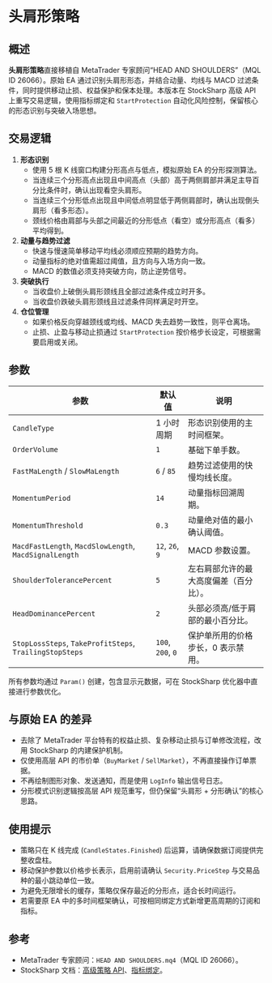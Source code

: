 # 头肩形策略

## 概述
**头肩形策略**直接移植自 MetaTrader 专家顾问“HEAD AND SHOULDERS”（MQL ID 26066）。原始 EA 通过识别头肩形形态，并结合动量、均线与 MACD 过滤条件，同时提供移动止损、权益保护和保本处理。本版本在 StockSharp 高级 API 上重写交易逻辑，使用指标绑定和 `StartProtection` 自动化风险控制，保留核心的形态识别与突破入场思想。

## 交易逻辑
1. **形态识别**
   - 使用 5 根 K 线窗口构建分形高点与低点，模拟原始 EA 的分形探测算法。
   - 当连续三个分形高点出现且中间高点（头部）高于两侧肩部并满足主导百分比条件时，确认出现看空头肩形。
   - 当连续三个分形低点出现且中间低点明显低于两侧肩部时，确认出现倒头肩形（看多形态）。
   - 颈线价格由肩部与头部之间最近的分形低点（看空）或分形高点（看多）平均得到。
2. **动量与趋势过滤**
   - 快速与慢速简单移动平均线必须顺应预期的趋势方向。
   - 动量指标的绝对值需超过阈值，且方向与入场方向一致。
   - MACD 的数值必须支持突破方向，防止逆势信号。
3. **突破执行**
   - 当收盘价上破倒头肩形颈线且全部过滤条件成立时开多。
   - 当收盘价跌破头肩形颈线且过滤条件同样满足时开空。
4. **仓位管理**
   - 如果价格反向穿越颈线或均线、MACD 失去趋势一致性，则平仓离场。
   - 止损、止盈与移动止损通过 `StartProtection` 按价格步长设定，可根据需要启用或关闭。

## 参数
| 参数 | 默认值 | 说明 |
|------|--------|------|
| `CandleType` | 1 小时周期 | 形态识别使用的主时间框架。 |
| `OrderVolume` | `1` | 基础下单手数。 |
| `FastMaLength` / `SlowMaLength` | `6` / `85` | 趋势过滤使用的快慢均线长度。 |
| `MomentumPeriod` | `14` | 动量指标回溯周期。 |
| `MomentumThreshold` | `0.3` | 动量绝对值的最小确认阈值。 |
| `MacdFastLength`, `MacdSlowLength`, `MacdSignalLength` | `12`, `26`, `9` | MACD 参数设置。 |
| `ShoulderTolerancePercent` | `5` | 左右肩部允许的最大高度偏差（百分比）。 |
| `HeadDominancePercent` | `2` | 头部必须高/低于肩部的最小百分比。 |
| `StopLossSteps`, `TakeProfitSteps`, `TrailingStopSteps` | `100`, `200`, `0` | 保护单所用的价格步长，0 表示禁用。 |

所有参数均通过 `Param()` 创建，包含显示元数据，可在 StockSharp 优化器中直接进行参数优化。

## 与原始 EA 的差异
- 去除了 MetaTrader 平台特有的权益止损、复杂移动止损与订单修改流程，改用 StockSharp 的内建保护机制。
- 仅使用高层 API 的市价单（`BuyMarket` / `SellMarket`），不再直接操作订单票据。
- 不再绘制图形对象、发送通知，而是使用 `LogInfo` 输出信号日志。
- 分形模式识别逻辑按高层 API 规范重写，但仍保留“头肩形 + 分形确认”的核心思路。

## 使用提示
- 策略只在 K 线完成 (`CandleStates.Finished`) 后运算，请确保数据订阅提供完整收盘柱。
- 移动保护参数以价格步长表示，启用前请确认 `Security.PriceStep` 与交易品种的最小跳动单位一致。
- 为避免无限增长的缓存，策略仅保存最近的分形点，适合长时间运行。
- 若需要原 EA 中的多时间框架确认，可按相同绑定方式新增更高周期的订阅和指标。

## 参考
- MetaTrader 专家顾问：`HEAD AND SHOULDERS.mq4`（MQL ID 26066）。
- StockSharp 文档：[高级策略 API](https://doc.stocksharp.com/topics/strategy/highlevel.html)、[指标绑定](https://doc.stocksharp.com/topics/strategy/highlevel/bind.html)。
